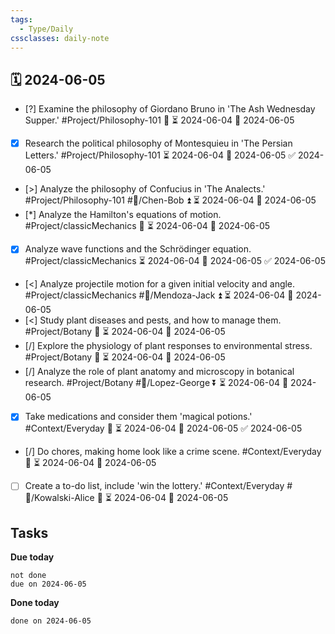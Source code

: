 ```yaml
---
tags:
  - Type/Daily
cssclasses: daily-note
---
```


## 🗓️ 2024-06-05

- [?] Examine the philosophy of Giordano Bruno in 'The Ash Wednesday Supper.' #Project/Philosophy-101 🔺 ⏳ 2024-06-04 📅 2024-06-05
- [x] Research the political philosophy of Montesquieu in 'The Persian Letters.' #Project/Philosophy-101 ⏳ 2024-06-04 📅 2024-06-05 ✅ 2024-06-05
- [>] Analyze the philosophy of Confucius in 'The Analects.' #Project/Philosophy-101 #👤/Chen-Bob ⏫ ⏳ 2024-06-04 📅 2024-06-05
- [*] Analyze the Hamilton's equations of motion. #Project/classicMechanics 🔽 ⏳ 2024-06-04 📅 2024-06-05
- [x] Analyze wave functions and the Schrödinger equation. #Project/classicMechanics ⏳ 2024-06-04 📅 2024-06-05 ✅ 2024-06-05
- [<] Analyze projectile motion for a given initial velocity and angle. #Project/classicMechanics #👤/Mendoza-Jack ⏫ ⏳ 2024-06-04 📅 2024-06-05
- [<] Study plant diseases and pests, and how to manage them. #Project/Botany 🔽 ⏳ 2024-06-04 📅 2024-06-05
- [/] Explore the physiology of plant responses to environmental stress. #Project/Botany 🔺 ⏳ 2024-06-04 📅 2024-06-05
- [/] Analyze the role of plant anatomy and microscopy in botanical research. #Project/Botany #👤/Lopez-George ⏬ ⏳ 2024-06-04 📅 2024-06-05
- [x] Take medications and consider them 'magical potions.' #Context/Everyday 🔺 ⏳ 2024-06-04 📅 2024-06-05 ✅ 2024-06-05
- [/] Do chores, making home look like a crime scene. #Context/Everyday 🔽 ⏳ 2024-06-04 📅 2024-06-05
- [ ] Create a to-do list, include 'win the lottery.' #Context/Everyday #👤/Kowalski-Alice 🔽 ⏳ 2024-06-04 📅 2024-06-05

## Tasks

**Due today**

```tasks
not done
due on 2024-06-05
```

**Done today**

```tasks
done on 2024-06-05
```
            